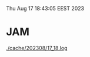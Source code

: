 Thu Aug 17 18:43:05 EEST 2023
# JAM
<a href='./cache/202308/17_18.log'>./cache/202308/17_18.log</a>

